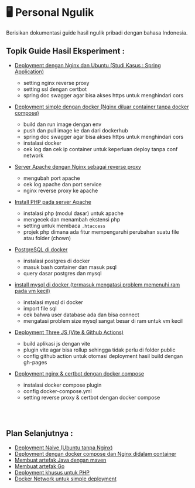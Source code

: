 # 🖥️ Personal Ngulik
Berisikan dokumentasi guide hasil ngulik pribadi dengan bahasa Indonesia.

## Topik Guide Hasil Eksperiment :
- <a href="https://github.com/Nanang-Wahyudi/DeployMOOC">Deployment dengan Nginx dan Ubuntu (Studi Kasus : Spring Application) </a>
  - setting nginx reverse proxy
  - setting ssl dengan certbot
  - spring doc swagger agar bisa akses https untuk menghindari cors
 
- <a href="https://github.com/Habbatul/Personal-Deployment-Doc-Ubuntu/blob/main/Simple-Deployment-withDocker-NginxOutside.md">Deployment simple dengan docker (Nginx diluar container tanpa docker compose)</a>
  - build dan run image dengan env
  - push dan pull image ke dan dari dockerhub
  - spring doc swagger agar bisa akses https untuk menghindari cors
  - instalasi docker
  - cek log dan cek ip container untuk keperluan deploy tanpa conf network

- <a href="https://github.com/Habbatul/Guide-Documentation-NgulikPribadi/blob/main/Apache_dengan_Nginx.md">Server Apache dengan Nginx sebagai reverse proxy</a>
  - mengubah port apache
  - cek log apache dan port service
  - nginx reverse proxy ke apache
    
- <a href="https://github.com/Habbatul/Guide-Documentation-NgulikPribadi/blob/main/apache-with-php.md">Install PHP pada server Apache</a>
  - instalasi php (modul dasar) untuk apache
  - mengecek dan menambah ekstensi php
  - setting untuk membaca `.htaccess`
  - projek php dimana ada fitur mempengaruhi perubahan suatu file atau folder (chown)

- <a href="https://github.com/Habbatul/Personal-Deployment-Doc-Ubuntu/blob/main/postgresinDocker.md">PostgreSQL di docker</a>
  - instalasi postgres di docker
  - masuk bash container dan masuk psql
  - query dasar postgres dan mysql

- <a href="https://github.com/Habbatul/Guide-Documentation-NgulikPribadi/blob/main/install_mysql_didocker.md">install mysql di docker (termasuk mengatasi problem memenuhi ram pada vm kecil)</a>
  - instalasi mysql di docker
  - import file sql
  - cek bahwa user database ada dan bisa connect
  - mengatasi problem size mysql sangat besar di ram untuk vm kecil
 
- <a href="https://github.com/Habbatul/Personal-Deployment-Doc-Ubuntu/blob/main/DeploymentForThreeJS.md">Deployment Three JS (Vite & Github Actions)</a>
  - build aplikasi js dengan vite
  - plugin vite agar bisa rollup sehingga tidak perlu di folder public
  - config github action untuk otomasi deployment hasil build dengan gh-pages

- <a href="https://github.com/Habbatul/Guide-Documentation-NgulikPribadi/blob/main/nginx%20%26%20certbot%20dengan%20docker-compose.md">Deployment nginx & certbot dengan docker compose</a>
  - instalasi docker compose plugin
  - config docker-compose.yml
  - setting reverse proxy & certbot dengan docker compose

<br><br>
## Plan Selanjutnya :
- <a href="">Deployment Naive (Ubuntu tanpa Nginx)</a>
- <a href="">Deployment dengan docker compose dan Nginx didalam container</a>
- <a href="">Membuat artefak Java dengan maven</a>
- <a href="">Membuat artefak Go</a>
- <a href="">Deployment khusus untuk PHP</a>
- <a href="">Docker Network untuk simple deployment</a>
